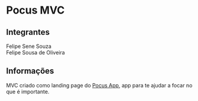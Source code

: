 # Pocus MVC

## Integrantes
Felipe Sene Souza <br/>
Felipe Sousa de Oliveira

## Informações
MVC criado como landing page do <a href="https://github.com/ulipese/pocus-app">Pocus App</a>, app para te ajudar a focar no que é importante.

